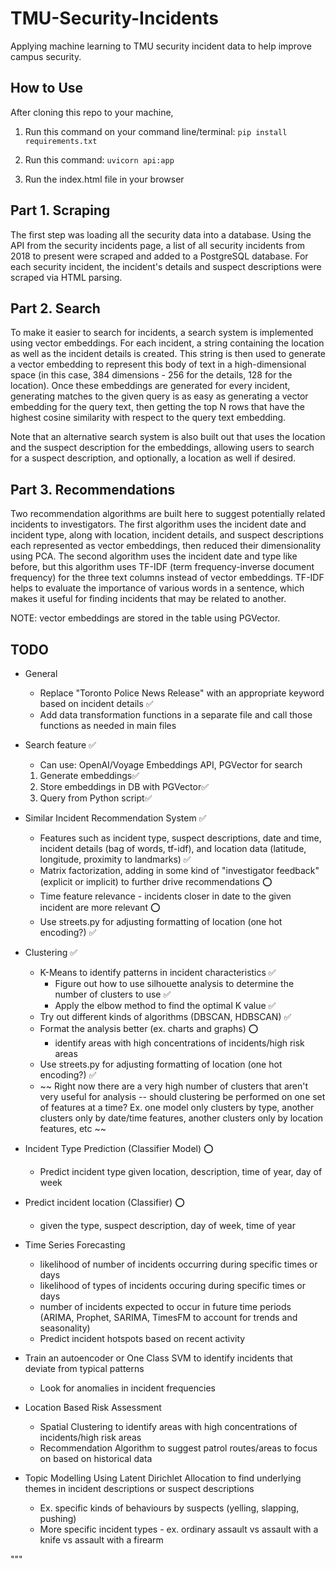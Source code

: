 # TMU-Security-Incidents
Applying machine learning to TMU security incident data to help improve campus security.

## How to Use
After cloning this repo to your machine,

1. Run this command on your command line/terminal:
`pip install requirements.txt`

2. Run this command:
`uvicorn api:app`

3. Run the index.html file in your browser

## Part 1. Scraping

The first step was loading all the security data into a database. Using the API from the security incidents page, a list of all security incidents from 2018 to present were scraped and added to a PostgreSQL database. For each security incident, the incident's details and suspect descriptions were scraped via HTML parsing.

## Part 2. Search

To make it easier to search for incidents, a search system is implemented using vector embeddings. For each incident, a string containing the location as well as the incident details is created. This string is then used to generate a vector embedding to represent this body of text in a high-dimensional space (in this case, 384 dimensions - 256 for the details, 128 for the location). Once these embeddings are generated for every incident, generating matches to the given query is as easy as generating a vector embedding for the query text, then getting the top N rows that have the highest cosine similarity with respect to the query text embedding.

Note that an alternative search system is also built out that uses the location and the suspect description for the embeddings, allowing users to search for a suspect description, and optionally, a location as well if desired.

## Part 3. Recommendations

Two recommendation algorithms are built here to suggest potentially related incidents to investigators. The first algorithm uses the incident date and incident type, along with location, incident details, and suspect descriptions each represented as vector embeddings, then reduced their dimensionality using PCA.
The second algorithm uses the incident date and type like before, but this algorithm uses TF-IDF (term frequency-inverse document frequency) for the three text columns instead of vector embeddings. TF-IDF helps to evaluate the importance of various words in a sentence, which makes it useful for finding incidents that may be related to another.

NOTE: vector embeddings are stored in the table using PGVector.

## TODO
- General
    - Replace "Toronto Police News Release" with an appropriate keyword based on incident details ✅
    - Add data transformation functions in a separate file and call those functions as needed in main files

- Search feature ✅
    - Can use: OpenAI/Voyage Embeddings API, PGVector for search
    1. Generate embeddings✅
    2. Store embeddings in DB with PGVector✅
    3. Query from Python script✅

- Similar Incident Recommendation System ✅
    - Features such as incident type, suspect descriptions, date and time, incident details (bag of words, tf-idf), and location data (latitude, longitude, proximity to landmarks) ✅
    - Matrix factorization, adding in some kind of "investigator feedback" (explicit or implicit) to further drive recommendations ⭕
    - Time feature relevance - incidents closer in date to the given incident are more relevant ⭕
    - Use streets.py for adjusting formatting of location (one hot encoding?) ✅

- Clustering ✅
    - K-Means to identify patterns in incident characteristics ✅
        - Figure out how to use silhouette analysis to determine the number of clusters to use ✅
        - Apply the elbow method to find the optimal K value ✅
    - Try out different kinds of algorithms (DBSCAN, HDBSCAN) ✅
    - Format the analysis better (ex. charts and graphs) ⭕
        - identify areas with high concentrations of incidents/high risk areas
    - Use streets.py for adjusting formatting of location (one hot encoding?) ✅
    - ~~ Right now there are a very high number of clusters that aren't very useful for analysis -- should clustering be performed on one set of features at a time? Ex. one model only clusters by type, another clusters only by date/time features, another clusters only by location features, etc ~~
 
- Incident Type Prediction (Classifier Model) ⭕
    - Predict incident type given location, description, time of year, day of week

- Predict incident location (Classifier) ⭕
    - given the type, suspect description, day of week, time of year

- Time Series Forecasting
    - likelihood of number of incidents occurring during specific times or days
    - likelihood of types of incidents occuring during specific times or days
    - number of incidents expected to occur in future time periods (ARIMA, Prophet, SARIMA, TimesFM to account for trends and seasonality)
    - Predict incident hotspots based on recent activity

- Train an autoencoder or One Class SVM to identify incidents that deviate from typical patterns
    - Look for anomalies in incident frequencies

- Location Based Risk Assessment
    - Spatial Clustering to identify areas with high concentrations of incidents/high risk areas
    - Recommendation Algorithm to suggest patrol routes/areas to focus on based on historical data

- Topic Modelling Using Latent Dirichlet Allocation to find underlying themes in incident descriptions or suspect descriptions
    - Ex. specific kinds of behaviours by suspects (yelling, slapping, pushing)
    - More specific incident types - ex. ordinary assault vs assault with a knife vs assault with a firearm

"""

